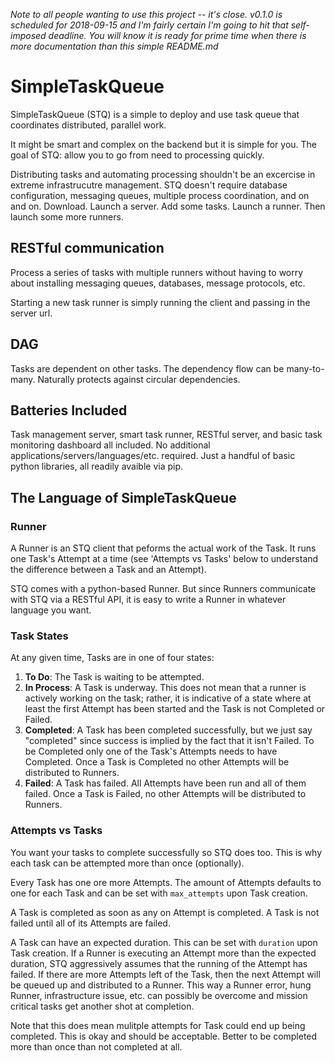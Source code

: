_Note to all people wanting to use this project -- it's close. v0.1.0 is scheduled for 2018-09-15 and I'm fairly certain I'm going to hit that self-imposed deadline. You will know it is ready for prime time when there is more documentation than this simple README.md_

# SimpleTaskQueue
SimpleTaskQueue (STQ) is a simple to deploy and use task queue that coordinates distributed, parallel work.

It might be smart and complex on the backend but it is simple for you. The goal of STQ: allow you to go from need to processing quickly.

Distributing tasks and automating processing shouldn't be an excercise in extreme infrastrucutre management. STQ doesn't require database configuration, messaging queues, multiple process coordination, and on and on. Download. Launch a server. Add some tasks. Launch a runner. Then launch some more runners.

## RESTful communication
Process a series of tasks with multiple runners without having to worry about installing messaging queues, databases, message protocols, etc. 

Starting a new task runner is simply running the client and passing in the server url.

## DAG
Tasks are dependent on other tasks. The dependency flow can be many-to-many. Naturally protects against circular dependencies.

## Batteries Included
Task management server, smart task runner, RESTful server, and basic task monitoring dashboard all included. No additional applications/servers/languages/etc. required. Just a handful of basic python libraries, all readily avaible via pip.

## The Language of SimpleTaskQueue

### Runner
A Runner is an STQ client that peforms the actual work of the Task. It runs one Task's Attempt at a time (see 'Attempts vs Tasks' below to understand the difference between a Task and an Attempt).

STQ comes with a python-based Runner. But since Runners communicate with STQ via a RESTful API, it is easy to write a Runner in whatever language you want.

### Task States
At any given time, Tasks are in one of four states:

1. **To Do**: The Task is waiting to be attempted.
2. **In Process**: A Task is underway. This does not mean that a runner is actively working on the task; rather, it is indicative of a state where at least the first Attempt has been started and the Task is not Completed or Failed.
3. **Completed**: A Task has been completed successfully, but we just say "completed" since success is implied by the fact that it isn't Failed. To be Completed only one of the Task's Attempts needs to have Completed. Once a Task is Completed no other Attempts will be distributed to Runners.
4. **Failed**: A Task has failed. All Attempts have been run and all of them failed. Once a Task is Failed, no other Attempts will be distributed to Runners.

### Attempts vs Tasks
You want your tasks to complete successfully so STQ does too. This is why each task can be attempted more than once (optionally). 

Every Task has one ore more Attempts. The amount of Attempts defaults to one for each Task and can be set with `max_attempts` upon Task creation. 

A Task is completed as soon as any on Attempt is completed. A Task is not failed until all of its Attempts are failed.

A Task can have an expected duration. This can be set with `duration` upon Task creation. If a Runner is executing an Attempt more than the expected duration, STQ aggressively assumes that the running of the Attempt has failed. If there are more Attempts left of the Task, then the next Attempt will be queued up and distributed to a Runner. This way a Runner error, hung Runner, infrastructure issue, etc. can possibly be overcome and mission critical tasks get another shot at completion.

Note that this does mean mulitple attempts for Task could end up being completed. This is okay and should be acceptable. Better to be completed more than once than not completed at all.


